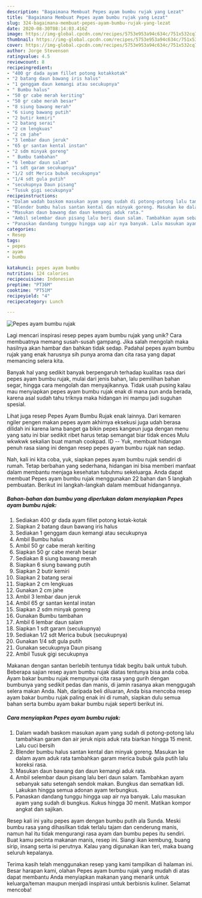 ```yaml
---
description: "Bagaimana Membuat Pepes ayam bumbu rujak yang Lezat"
title: "Bagaimana Membuat Pepes ayam bumbu rujak yang Lezat"
slug: 324-bagaimana-membuat-pepes-ayam-bumbu-rujak-yang-lezat
date: 2020-08-30T08:14:03.416Z
image: https://img-global.cpcdn.com/recipes/5753e953a94c634c/751x532cq70/pepes-ayam-bumbu-rujak-foto-resep-utama.jpg
thumbnail: https://img-global.cpcdn.com/recipes/5753e953a94c634c/751x532cq70/pepes-ayam-bumbu-rujak-foto-resep-utama.jpg
cover: https://img-global.cpcdn.com/recipes/5753e953a94c634c/751x532cq70/pepes-ayam-bumbu-rujak-foto-resep-utama.jpg
author: Jorge Stevenson
ratingvalue: 4.5
reviewcount: 8
recipeingredient:
- "400 gr dada ayam fillet potong kotakkotak"
- "2 batang daun bawang iris halus"
- "1 genggam daun kemangi atau secukupnya"
- " Bumbu halus"
- "50 gr cabe merah keriting"
- "50 gr cabe merah besar"
- "8 siung bawang merah"
- "6 siung bawang putih"
- "2 butir kemiri"
- "2 batang serai"
- "2 cm lengkuas"
- "2 cm jahe"
- "3 lembar daun jeruk"
- "65 gr santan kental instan"
- "2 sdm minyak goreng"
- " Bumbu tambahan"
- "6 lembar daun salam"
- "1 sdt garam secukupnya"
- "1/2 sdt Merica bubuk secukupnya"
- "1/4 sdt gula putih"
- "secukupnya Daun pisang"
- "Tusuk gigi secukupnya"
recipeinstructions:
- "Dalam wadah baskom masukan ayam yang sudah di potong-potong lalu tambahkan garam dan air jeruk nipis aduk rata biarkan hingga 15 menit. Lalu cuci bersih"
- "Blender bumbu halus santan kental dan minyak goreng. Masukan ke dalam ayam aduk rata tambahkan garam merica bubuk gula putih lalu koreksi rasa."
- "Masukan daun bawang dan daun kemangi aduk rata."
- "Ambil selembar daun pisang lalu beri daun salam. Tambahkan ayam sebanyak satu setengah sendok makan. Bungkus dan sematkan lidi. Lakukan hingga semua adonan ayam terbungkus."
- "Panaskan dandang tunggu hingga uap air nya banyak. Lalu masukan ayam yang sudah di bungkus. Kukus hingga 30 menit. Matikan kompor angkat dan sajikan."
categories:
- Resep
tags:
- pepes
- ayam
- bumbu

katakunci: pepes ayam bumbu 
nutrition: 124 calories
recipecuisine: Indonesian
preptime: "PT36M"
cooktime: "PT51M"
recipeyield: "4"
recipecategory: Lunch

---
```



![Pepes ayam bumbu rujak](https://img-global.cpcdn.com/recipes/5753e953a94c634c/751x532cq70/pepes-ayam-bumbu-rujak-foto-resep-utama.jpg)

Lagi mencari inspirasi resep pepes ayam bumbu rujak yang unik? Cara membuatnya memang susah-susah gampang. Jika salah mengolah maka hasilnya akan hambar dan bahkan tidak sedap. Padahal pepes ayam bumbu rujak yang enak harusnya sih punya aroma dan cita rasa yang dapat memancing selera kita.

Banyak hal yang sedikit banyak berpengaruh terhadap kualitas rasa dari pepes ayam bumbu rujak, mulai dari jenis bahan, lalu pemilihan bahan segar, hingga cara mengolah dan menyajikannya. Tidak usah pusing kalau mau menyiapkan pepes ayam bumbu rujak enak di mana pun anda berada, karena asal sudah tahu triknya maka hidangan ini mampu jadi suguhan spesial.

Lihat juga resep Pepes Ayam Bumbu Rujak enak lainnya. Dari kemaren ngiler pengen makan pepes ayam akhirnya eksekusi juga udah berasa dilidah ini karena lama banget ga bikin pepes kangeun juga dengan menu yang satu ini biar sedikit ribet harus tetap semangat biar tidak ences Mulu wkwkwk sekalian buat mamah cookpad. ID -- Yuk, membuat hidangan penuh rasa siang ini dengan resep pepes ayam bumbu rujak nan sedap.


Nah, kali ini kita coba, yuk, siapkan pepes ayam bumbu rujak sendiri di rumah. Tetap berbahan yang sederhana, hidangan ini bisa memberi manfaat dalam membantu menjaga kesehatan tubuhmu sekeluarga. Anda dapat membuat Pepes ayam bumbu rujak menggunakan 22 bahan dan 5 langkah pembuatan. Berikut ini langkah-langkah dalam membuat hidangannya.

<!--inarticleads1-->

##### Bahan-bahan dan bumbu yang diperlukan dalam menyiapkan Pepes ayam bumbu rujak:

1. Sediakan 400 gr dada ayam fillet potong kotak-kotak
1. Siapkan 2 batang daun bawang iris halus
1. Sediakan 1 genggam daun kemangi atau secukupnya
1. Ambil  Bumbu halus
1. Ambil 50 gr cabe merah keriting
1. Siapkan 50 gr cabe merah besar
1. Sediakan 8 siung bawang merah
1. Siapkan 6 siung bawang putih
1. Siapkan 2 butir kemiri
1. Siapkan 2 batang serai
1. Siapkan 2 cm lengkuas
1. Gunakan 2 cm jahe
1. Ambil 3 lembar daun jeruk
1. Ambil 65 gr santan kental instan
1. Siapkan 2 sdm minyak goreng
1. Gunakan  Bumbu tambahan
1. Ambil 6 lembar daun salam
1. Siapkan 1 sdt garam (secukupnya)
1. Sediakan 1/2 sdt Merica bubuk (secukupnya)
1. Gunakan 1/4 sdt gula putih
1. Gunakan secukupnya Daun pisang
1. Ambil Tusuk gigi secukupnya


Makanan dengan santan berlebih tentunya tidak begitu baik untuk tubuh. Beberapa sajian resep ayam bumbu rujak diatas tentunya bisa anda coba. Ayam bakar bumbu rujak mempunyai cita rasa yang gurih dengan bumbunya yang sedikit pedas dan manis, di jamin rasanya akan menggugah selera makan Anda. Nah, daripada beli diluaran, Anda bisa mencoba resep ayam bakar bumbu rujak paling enak ini di rumah, siapkan dulu semua bahan serta bumbu ayam bakar bumbu rujak seperti berikut ini. 

<!--inarticleads2-->

##### Cara menyiapkan Pepes ayam bumbu rujak:

1. Dalam wadah baskom masukan ayam yang sudah di potong-potong lalu tambahkan garam dan air jeruk nipis aduk rata biarkan hingga 15 menit. Lalu cuci bersih
1. Blender bumbu halus santan kental dan minyak goreng. Masukan ke dalam ayam aduk rata tambahkan garam merica bubuk gula putih lalu koreksi rasa.
1. Masukan daun bawang dan daun kemangi aduk rata.
1. Ambil selembar daun pisang lalu beri daun salam. Tambahkan ayam sebanyak satu setengah sendok makan. Bungkus dan sematkan lidi. Lakukan hingga semua adonan ayam terbungkus.
1. Panaskan dandang tunggu hingga uap air nya banyak. Lalu masukan ayam yang sudah di bungkus. Kukus hingga 30 menit. Matikan kompor angkat dan sajikan.


Resep kali ini yaitu pepes ayam dengan bumbu putih ala Sunda. Meski bumbu rasa yang dihasilkan tidak terlalu tajam dan cenderung manis, namun hal itu tidak mengurangi rasa ayam dan bumbu pepes itu sendiri. Buat kamu pecinta makanan manis, resep ini. Siangi ikan kembung, buang sirip, insang serta isi perutnya. Kalau yang digunakan ikan teri, maka buang seluruh kepalanya. 

Terima kasih telah menggunakan resep yang kami tampilkan di halaman ini. Besar harapan kami, olahan Pepes ayam bumbu rujak yang mudah di atas dapat membantu Anda menyiapkan makanan yang menarik untuk keluarga/teman maupun menjadi inspirasi untuk berbisnis kuliner. Selamat mencoba!
